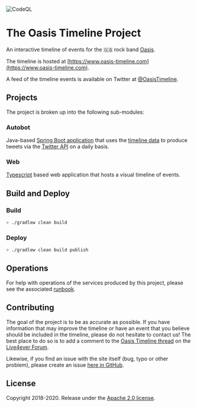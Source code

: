 ![CodeQL](https://github.com/jdpgrailsdev/oasis-timeline/workflows/CodeQL/badge.svg?branch=master)
# The Oasis Timeline Project
An interactive timeline of events for the 🇬🇧 rock band [Oasis](https://www.oasisinet.com/#!/home).

The timeline is hosted at [https://www.oasis-timeline.com](https://www.oasis-timeline.com).

A feed of the timeline events is available on Twitter at [@OasisTimeline](https://twitter.com/oasistimeline).

## Projects

The project is broken up into the following sub-modules:

### Autobot

Java-based [Spring Boot application](https://spring.io/projects/spring-boot) that uses the [timeline data](web/src/data) to produce tweets via the [Twitter API](https://developer.twitter.com/en/docs/api-reference-index) on a daily basis.

### Web

[Typescript](https://www.typescriptlang.org/) based web application that hosts a visual timeline of events.

## Build and Deploy

### Build

```sh
> ./gradlew clean build
```

### Deploy

```sh
> ./gradlew clean build publish
```
## Operations

For help with operations of the services produced by this project, please see the associated [runbook](RUNBOOK.md).

## Contributing

The goal of the project is to be as accurate as possible.  If you have information that may improve the timeline or have an event that you believe should be included in
the timeline, please do not hesitate to contact us!  The best place to do so is to add a comment to the [Oasis Timeline thread](http://live4ever.proboards.com/thread/90673/oasis-timeline-project) on the [Live4ever Forum](http://live4ever.proboards.com/). 

Likewise, if you find an issue with the site itself (bug, typo or other problem), please create an issue [here in GitHub](https://github.com/jdpgrailsdev/oasis-timeline/issues).

## License

Copyright 2018-2020.  Release under the [Apache 2.0 license](LICENSE).
